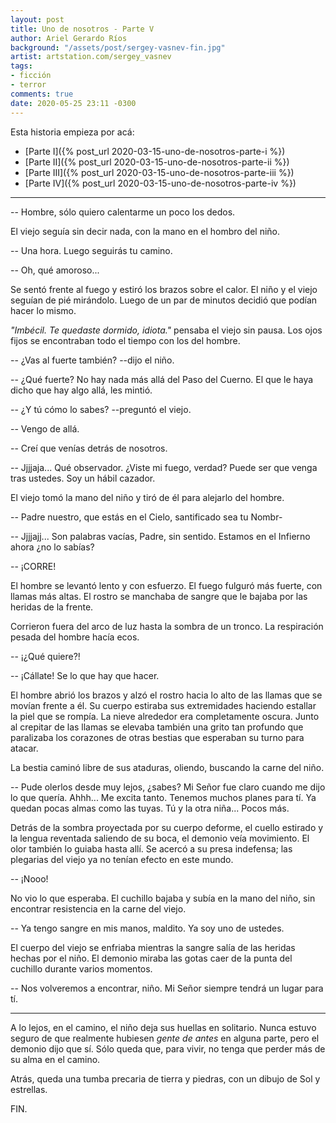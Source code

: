 ```yaml
---
layout: post
title: Uno de nosotros - Parte V
author: Ariel Gerardo Ríos
background: "/assets/post/sergey-vasnev-fin.jpg"
artist: artstation.com/sergey_vasnev
tags:
- ficción
- terror
comments: true
date: 2020-05-25 23:11 -0300
---
```

Esta historia empieza por acá:

* [Parte I]({% post_url 2020-03-15-uno-de-nosotros-parte-i %})
* [Parte II]({% post_url 2020-03-15-uno-de-nosotros-parte-ii %})
* [Parte III]({% post_url 2020-03-15-uno-de-nosotros-parte-iii %})
* [Parte IV]({% post_url 2020-03-15-uno-de-nosotros-parte-iv %})

-------------------------------------------------------------------------------

-- Hombre, sólo quiero calentarme un poco los dedos.

El viejo seguía sin decir nada, con la mano en el hombro del niño.

-- Una hora. Luego seguirás tu camino.

-- Oh, qué amoroso...

Se sentó frente al fuego y estiró los brazos sobre el calor. El niño y el viejo
seguían de pié mirándolo. Luego de un par de minutos decidió que podían hacer lo
mismo.

_"Imbécil. Te quedaste dormido, idiota."_ pensaba el viejo sin pausa. Los ojos
fijos se encontraban todo el tiempo con los del hombre. 

-- ¿Vas al fuerte también? --dijo el niño.

-- ¿Qué fuerte? No hay nada más allá del Paso del Cuerno. El que le haya dicho
que hay algo allá, les mintió.

-- ¿Y tú cómo lo sabes? --preguntó el viejo.

-- Vengo de allá.

-- Creí que venías detrás de nosotros.

-- Jjjjaja... Qué observador. ¿Viste mi fuego, verdad? Puede ser que venga tras
ustedes. Soy un hábil cazador.

El viejo tomó la mano del niño y tiró de él para alejarlo del hombre.

-- Padre nuestro, que estás en el Cielo, santificado sea tu Nombr-

-- Jjjjajj... Son palabras vacías, Padre, sin sentido. Estamos en el Infierno
   ahora ¿no lo sabías?

-- ¡CORRE!

El hombre se levantó lento y con esfuerzo. El fuego fulguró más fuerte, con
llamas más altas. El rostro se manchaba de sangre que le bajaba por las heridas
de la frente.

Corrieron fuera del arco de luz hasta la sombra de un tronco. La respiración
pesada del hombre hacía ecos.

-- ¡¿Qué quiere?!

-- ¡Cállate! Se lo que hay que hacer.

El hombre abrió los brazos y alzó el rostro hacia lo alto de las llamas que se
movían frente a él. Su cuerpo estiraba sus extremidades haciendo estallar la
piel que se rompía. La nieve alrededor era completamente oscura. Junto al
crepitar de las llamas se elevaba también una grito tan profundo que paralizaba
los corazones de otras bestias que esperaban su turno para atacar.

La bestia caminó libre de sus ataduras, oliendo, buscando la carne del niño.

-- Pude olerlos desde muy lejos, ¿sabes? Mi Señor fue claro cuando me dijo lo
que quería. Ahhh... Me excita tanto. Tenemos muchos planes para tí. Ya quedan
pocas almas como las tuyas. Tú y la otra niña... Pocos más. 

Detrás de la sombra proyectada por su cuerpo deforme, el cuello estirado y la
lengua reventada saliendo de su boca, el demonio veía movimiento. El olor
también lo guiaba hasta allí. Se acercó a su presa indefensa; las plegarias del
viejo ya no tenían efecto en este mundo.

-- ¡Nooo!

No vio lo que esperaba. El cuchillo bajaba y subía en la mano del niño, sin
encontrar resistencia en la carne del viejo.

-- Ya tengo sangre en mis manos, maldito. Ya soy uno de ustedes.

El cuerpo del viejo se enfriaba mientras la sangre salía de las heridas hechas
por el niño. El demonio miraba las gotas caer de la punta del cuchillo durante
varios momentos.

-- Nos volveremos a encontrar, niño. Mi Señor siempre tendrá un lugar para tí. 

-------------------------------------------------------------------------------

A lo lejos, en el camino, el niño deja sus huellas en solitario. Nunca estuvo
seguro de que realmente hubiesen _gente de antes_ en alguna parte, pero el
demonio dijo que sí. Sólo queda que, para vivir, no tenga que perder más de su
alma en el camino.

Atrás, queda una tumba precaria de tierra y piedras, con un dibujo de Sol y
estrellas.

FIN.
